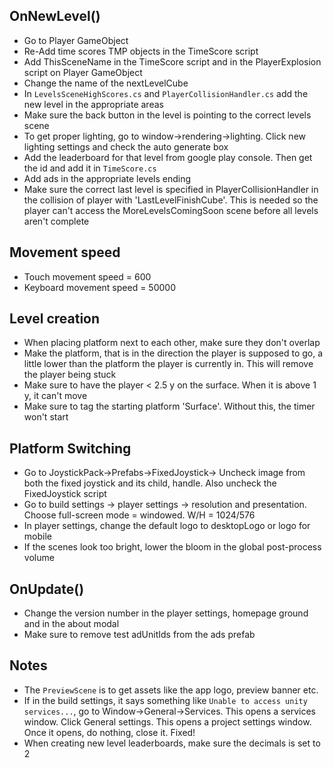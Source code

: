 ## OnNewLevel()
- Go to Player GameObject
- Re-Add time scores TMP objects in the TimeScore script
- Add ThisSceneName in the TimeScore script and in the PlayerExplosion script on Player GameObject
- Change the name of the nextLevelCube
- In `LevelsSceneHighScores.cs` and `PlayerCollisionHandler.cs` add the new level in the appropriate areas
- Make sure the back button in the level is pointing to the correct levels scene
- To get proper lighting, go to window->rendering->lighting. Click new lighting settings and check the auto generate box
- Add the leaderboard for that level from google play console. Then get the id and add it in `TimeScore.cs`
- Add ads in the appropriate levels ending
- Make sure the correct last level is specified in PlayerCollisionHandler in the collision of player with 'LastLevelFinishCube'. This is needed so the player can't access the MoreLevelsComingSoon scene before all levels aren't complete 

## Movement speed
- Touch movement speed = 600
- Keyboard movement speed = 50000

## Level creation
- When placing platform next to each other, make sure they don't overlap
- Make the platform, that is in the direction the player is supposed to go, a little lower than the platform the player is currently in. This will remove the player being stuck
- Make sure to have the player < 2.5 y on the surface. When it is above 1 y, it can't move 
- Make sure to tag the starting platform 'Surface'. Without this, the timer won't start

## Platform Switching
- Go to JoystickPack->Prefabs->FixedJoystick-> Uncheck image from both the fixed joystick and its child, handle. Also uncheck the FixedJoystick script
- Go to build settings -> player settings -> resolution and presentation. Choose full-screen mode = windowed. W/H = 1024/576
- In player settings, change the default logo to desktopLogo or logo for mobile
- If the scenes look too bright, lower the bloom in the global post-process volume

## OnUpdate()
- Change the version number in the player settings, homepage ground and in the about modal
- Make sure to remove test adUnitIds from the ads prefab

## Notes
- The `PreviewScene` is to get assets like the app logo, preview banner etc.
- If in the build settings, it says something like `Unable to access unity services...`, go to Window->General->Services. This opens a services window. Click General settings. This opens a project settings window. Once it opens, do nothing, close it. Fixed!
- When creating new level leaderboards, make sure the decimals is set to 2
